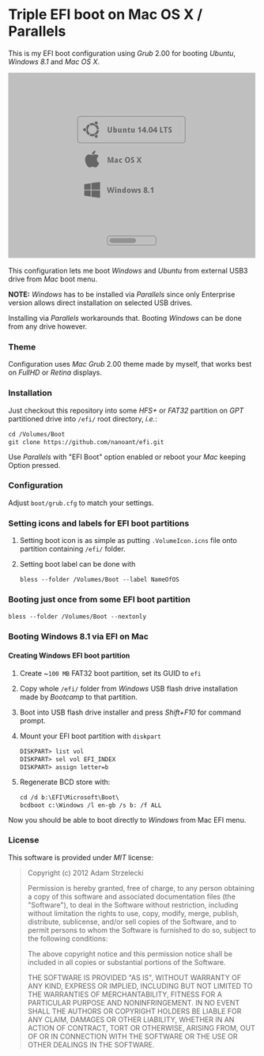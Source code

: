 Triple EFI boot on Mac OS X / Parallels
=======================================

This is my EFI boot configuration using *Grub* 2.00 for booting *Ubuntu*,
*Windows 8.1* and *Mac OS X*.

[ ![Screenshot](screenshots/small.png) ](screenshots/full.png)

This configuration lets me boot *Windows* and *Ubuntu* from external USB3 drive
from *Mac* boot menu.

**NOTE:** *Windows* has to be installed via *Parallels* since only Enterprise
version allows direct installation on selected USB drives.

Installing via *Parallels* workarounds that. Booting *Windows* can be done from
any drive however.

### Theme

Configuration uses *Mac* *Grub* 2.00 theme made by myself, that works best on
*FullHD* or *Retina* displays.

### Installation

Just checkout this repository into some *HFS+* or *FAT32* partition on *GPT*
partitioned drive into `/efi/` root directory, *i.e.*:

	cd /Volumes/Boot
	git clone https://github.com/nanoant/efi.git

Use *Parallels* with "EFI Boot" option enabled or reboot your *Mac* keeping
Option pressed.

### Configuration

Adjust `boot/grub.cfg` to match your settings.

### Setting icons and labels for EFI boot partitions

1. Setting boot icon is as simple as putting `.VolumeIcon.icns` file onto
   partition containing `/efi/` folder.

2. Setting boot label can be done with

   ```
   bless --folder /Volumes/Boot --label NameOfOS
   ```

### Booting just once from some EFI boot partition

	bless --folder /Volumes/Boot --nextonly

### Booting Windows 8.1 via EFI on Mac

#### Creating Windows EFI boot partition

1. Create ~`100 MB` FAT32 boot partition, set its GUID to `efi`

2. Copy whole `/efi/` folder from *Windows* USB flash drive installation made
   by *Bootcamp* to that partition.
   
3. Boot into USB flash drive installer and press *Shift+F10* for command prompt.

4. Mount your EFI boot partition with `diskpart`

   ```
   DISKPART> list vol
   DISKPART> sel vol EFI_INDEX
   DISKPART> assign letter=b
   ```

4. Regenerate BCD store with:

   ```
   cd /d b:\EFI\Microsoft\Boot\
   bcdboot c:\Windows /l en-gb /s b: /f ALL
   ```

Now you should be able to boot directly to *Windows* from Mac EFI menu.

### License

This software is provided under *MIT* license:

> Copyright (c) 2012 Adam Strzelecki
>
> Permission is hereby granted, free of charge, to any person obtaining a copy
> of this software and associated documentation files (the "Software"), to deal
> in the Software without restriction, including without limitation the rights
> to use, copy, modify, merge, publish, distribute, sublicense, and/or sell
> copies of the Software, and to permit persons to whom the Software is
> furnished to do so, subject to the following conditions:
>
> The above copyright notice and this permission notice shall be included in
> all copies or substantial portions of the Software.
>
> THE SOFTWARE IS PROVIDED "AS IS", WITHOUT WARRANTY OF ANY KIND, EXPRESS OR
> IMPLIED, INCLUDING BUT NOT LIMITED TO THE WARRANTIES OF MERCHANTABILITY,
> FITNESS FOR A PARTICULAR PURPOSE AND NONINFRINGEMENT. IN NO EVENT SHALL THE
> AUTHORS OR COPYRIGHT HOLDERS BE LIABLE FOR ANY CLAIM, DAMAGES OR OTHER
> LIABILITY, WHETHER IN AN ACTION OF CONTRACT, TORT OR OTHERWISE, ARISING FROM,
> OUT OF OR IN CONNECTION WITH THE SOFTWARE OR THE USE OR OTHER DEALINGS IN THE
> SOFTWARE.
